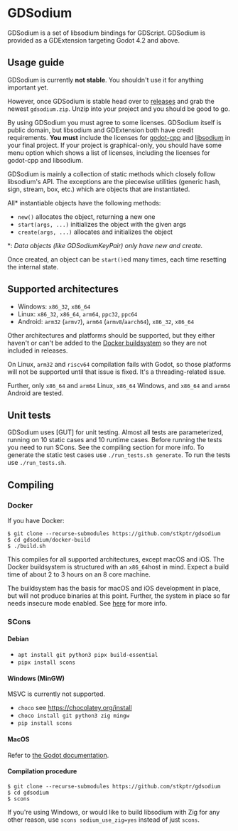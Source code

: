 # GDSodium

GDSodium is a set of libsodium bindings for GDScript. GDSodium is provided as a
GDExtension targeting Godot 4.2 and above.

## Usage guide

GDSodium is currently **not stable**. You shouldn't use it for anything
important yet.

However, once GDSodium is stable head over to [releases] and grab the newest
`gdsodium.zip`. Unzip into your project and you should be good to go.

By using GDSodium you must agree to some licenses. GDSodium itself is public
domain, but libsodium and GDExtension both have credit requirements.
**You must** include the licenses for [godot-cpp][gdcpp-license] and
[libsodium][libsodium-license] in your final project. If your project is
graphical-only, you should have some menu option which shows a list of licenses,
including the licenses for godot-cpp and libsodium.

GDSodium is mainly a collection of static methods which closely follow
libsodium's API. The exceptions are the piecewise utilities (generic hash, sign,
stream, box, etc.) which are objects that are instantiated.

All\* instantiable objects have the following methods:
- `new()` allocates the object, returning a new one
- `start(args, ...)` initializes the object with the given args
- `create(args, ...)` allocates and initializes the object

\*: *Data objects (like GDSodiumKeyPair) only have new and create.*

Once created, an object can be `start()`ed many times, each time resetting the
internal state.

## Supported architectures

- Windows: `x86_32`, `x86_64`
- Linux:  `x86_32`, `x86_64`, `arm64`, `ppc32`, `ppc64`
- Android: `arm32` (`armv7`), `arm64` (`armv8`/`aarch64`), `x86_32`, `x86_64`

Other architectures and platforms should be supported, but they either haven't
or can't be added to the [Docker buildsystem](/docker-build) so they are not
included in releases.

On Linux, `arm32` and `riscv64` compilation fails with Godot, so those platforms
will not be supported until that issue is fixed. It's a threading-related issue.

Further, only `x86_64` and `arm64` Linux, `x86_64` Windows, and
`x86_64` and `arm64` Android are tested.

## Unit tests

GDSodium uses [GUT] for unit testing. Almost all tests are parameterized,
running on 10 static cases and 10 runtime cases. Before running the tests you
need to run SCons. See the compiling section for more info. To generate the
static test cases use `./run_tests.sh generate`. To run the tests use
`./run_tests.sh`.

## Compiling

### Docker

If you have Docker:

```
$ git clone --recurse-submodules https://github.com/stkptr/gdsodium
$ cd gdsodium/docker-build
$ ./build.sh
```

This compiles for all supported architectures, except macOS and iOS.
The Docker buildsystem is structured with an `x86_64`host in mind.
Expect a build time of about 2 to 3 hours on an 8 core machine.

The buildsystem has the basis for macOS and iOS development in place, but will
not produce binaries at this point. Further, the system in place so far needs
insecure mode enabled. See [here][docker-insecure] for more info.

### SCons

#### Debian

- `apt install git python3 pipx build-essential`
- `pipx install scons`

#### Windows (MinGW)

MSVC is currently not supported.

- `choco` see https://chocolatey.org/install
- `choco install git python3 zig mingw`
- `pip install scons`

#### MacOS

Refer to [the Godot documentation][macos].

#### Compilation procedure

```
$ git clone --recurse-submodules https://github.com/stkptr/gdsodium
$ cd gdsodium
$ scons
```

If you're using Windows, or would like to build libsodium with Zig for any other
reason, use `scons sodium_use_zig=yes` instead of just `scons`.


[releases]: https://github.com/stkptr/gdsodium/releases
[gdcpp-license]: https://github.com/godotengine/godot-cpp/blob/51c752c46b44769d3b6c661526c364a18ea64781/LICENSE.md
[libsodium-license]: https://github.com/jedisct1/libsodium/blob/fb4533b0a941b3a5b1db5687d1b008a5853d1f29/LICENSE
[macos]: https://docs.godotengine.org/en/stable/contributing/development/compiling/compiling_for_macos.html
[docker-insecure]: https://docs.docker.com/reference/dockerfile/#run---security
